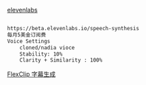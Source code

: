 

[elevenlabs](https://beta.elevenlabs.io/speech-synthesis)	

```sh

https://beta.elevenlabs.io/speech-synthesis
每月5美金订阅费
Voice Settings
	cloned/nadia vioce
	Stability: 10%
	Clarity + Similarity : 100%

```





[FlexClip 字幕生成](https://www.flexclip.com/cn/tools/auto-subtitle/)
